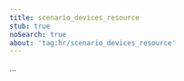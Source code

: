 ```yaml
---
title: scenario_devices_resource
stub: true
noSearch: true
about: 'tag:hr/scenario_devices_resource'
---
```

  ...
